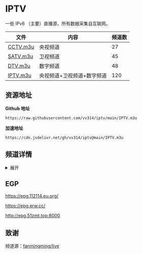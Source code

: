 # IPTV

一些 IPv6 （主要）直播源，所有数据采集自互联网。

| 文件 | 内容 | 频道数 |
| ---- | ----- | --- |
| [CCTV.m3u](https://raw.githubusercontent.com/vv314/iptv/main/m3u/CCTV.m3u) | 央视频道 | 27 |
| [SATV.m3u](https://raw.githubusercontent.com/vv314/iptv/main/m3u/SATV.m3u) | 卫视频道 | 45 |
| [DTV.m3u](https://raw.githubusercontent.com/vv314/iptv/main/m3u/DTV.m3u) | 数字频道 | 48 |
| [IPTV.m3u](https://raw.githubusercontent.com/vv314/iptv/main/m3u/IPTV.m3u) | 央视频道+卫视频道+数字频道 | 120 |

## 资源地址

**Github 地址**

```
https://raw.githubusercontent.com/vv314/iptv/main/IPTV.m3u
```

**加速地址**

```
https://cdn.jsdelivr.net/gh/vv314/iptv@main/IPTV.m3u
```

## 频道详情
<details>
<summary>展开</summary>

### 央视频道（27）

```
https://raw.githubusercontent.com/vv314/iptv/main/m3u/CCTV.m3u
```

CCTV-1 综合、CCTV-2 财经、CCTV-3 综艺、CCTV-4 中文国际、CCTV-5 体育、CCTV-5+ 体育赛事、CCTV-6 电影、CCTV-7 国防军事、CCTV-8 电视剧、CCTV-9 纪录、CCTV-10 科教、CCTV-11 戏曲、CCTV-12 社会与法、CCTV-13 新闻、CCTV-14 少儿、CCTV-15 音乐、CCTV-16 奥林匹克、CCTV-17 农业农村、CHC影迷电影、CHC动作电影、CHC家庭影院、CGTN英语、CGTN记录、CGTN俄语、CGTN法语、CGTN西语、CGTN阿语

### 卫视频道（45）

```
https://raw.githubusercontent.com/vv314/iptv/main/m3u/SATV.m3u
```

凤凰中文、凤凰资讯、凤凰香港、北京卫视、湖南卫视、东方卫视、四川卫视、天津卫视、安徽卫视、山东卫视、深圳卫视、广东卫视、广西卫视、江苏卫视、江西卫视、河北卫视、河南卫视、浙江卫视、海南卫视、湖北卫视、山西卫视、东南卫视、贵州卫视、辽宁卫视、重庆卫视、黑龙江卫视、内蒙古卫视、宁夏卫视、陕西卫视、吉林卫视、甘肃卫视、云南卫视、三沙卫视、青海卫视、新疆卫视、西藏卫视、兵团卫视、延边卫视、安多卫视、厦门卫视、康巴卫视、大湾区卫视、CETV-1、CETV-2、CETV-4

### 数字频道（48）

```
https://raw.githubusercontent.com/vv314/iptv/main/m3u/DTV.m3u
```

纪实人文、纪实科教、劲爆体育、乐游频道、欢笑剧场、都市剧场、金色学堂、卡酷少儿、金鹰卡通、金鹰纪实、快乐垂钓、茶友频道、游戏风云、动漫秀场、嘉佳卡通、哒啵赛事、哒啵电竞、优漫卡通、哈哈炫动、黑莓动画、黑莓电影、求索纪录、求索生活、求索动物、求索科学、睛彩竞技、睛彩篮球、睛彩青少、睛彩广场舞、超级体育、超级电影、超级视剧、东北热剧、海外剧场、中国功夫、军旅剧场、惊悚悬疑、潮妈辣婆、精品体育、精品纪录、家庭剧场、精品大剧、军事评论、明星大片、欢乐剧场、精品萌宠、超级综艺、金牌综艺
</details>

## EGP

https://epg.112114.eu.org/

https://epg.erw.cc/

http://epg.51zmt.top:8000


## 致谢

频道源：[fanmingming/live](https://github.com/fanmingming/live)
